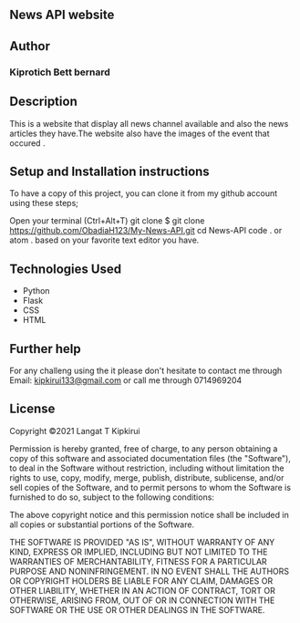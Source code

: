 ## News API website 


## Author
### Kiprotich Bett bernard

## Description
This is a website that display all news channel available and  also the news articles they have.The website also have the images of the event that occured . 

## Setup and Installation instructions
To have a copy of this project, you can clone it from my github account using these steps;

Open your terminal (Ctrl+Alt+T)
git clone $ git clone https://github.com/ObadiaH123/My-News-API.git
cd News-API
code . or atom . based on your favorite text editor you have.

## Technologies Used
 * Python 
 * Flask
 * CSS
 * HTML

## Further help
For any challeng using the it please don't hesitate to contact me through Email: kipkirui133@gmail.com or call me through 0714969204

## License
Copyright ©2021 Langat T Kipkirui

Permission is hereby granted, free of charge, to any person obtaining a copy of this software and associated documentation files (the "Software"), to deal in the Software without restriction, including without limitation the rights to use, copy, modify, merge, publish, distribute, sublicense, and/or sell copies of the Software, and to permit persons to whom the Software is furnished to do so, subject to the following conditions:

The above copyright notice and this permission notice shall be included in all copies or substantial portions of the Software.

THE SOFTWARE IS PROVIDED "AS IS", WITHOUT WARRANTY OF ANY KIND, EXPRESS OR IMPLIED, INCLUDING BUT NOT LIMITED TO THE WARRANTIES OF MERCHANTABILITY, FITNESS FOR A PARTICULAR PURPOSE AND NONINFRINGEMENT. IN NO EVENT SHALL THE AUTHORS OR COPYRIGHT HOLDERS BE LIABLE FOR ANY CLAIM, DAMAGES OR OTHER LIABILITY, WHETHER IN AN ACTION OF CONTRACT, TORT OR OTHERWISE, ARISING FROM, OUT OF OR IN CONNECTION WITH THE SOFTWARE OR THE USE OR OTHER DEALINGS IN THE SOFTWARE.